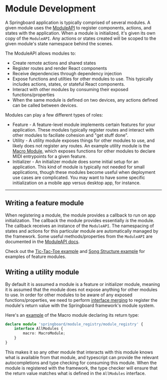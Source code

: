 # Module Development

A Springboard application is typically comprised of several modules. A given module uses the [ModuleAPI](../typedoc_docs/module_api/classes/ModuleAPI.md) to register components, actions, and states with the application. When a module is initialized, it's given its own copy of the `ModuleAPI`. Any actions or states created will be scoped to the given module's state namespace behind the scenes.

The ModuleAPI allows modules to:

- Create remote actions and shared states
- Register routes and render React components
- Receive dependencies through dependency injection
- Expose functions and utilties for other modules to use. This typically includes actions, states, or stateful React components.
- Interact with other modules by consuming their exposed functions/properties
- When the same module is defined on two devices, any actions defined can be called between devices.

Modules can play a few different types of roles:

- Feature - A feature-level module implements certain features for your application. These modules typically register routes and interact with other modules to faciliate cohesion and "get stuff done".
- Utility - A utility module exposes things for other modules to use, and likely does not register any routes. An example utility module is the [Macro Module](/jamtools/macro-module), which exposes functions for other modules to declare MIDI entrypoints for a given feature.
- Initializer - An initializer module does some initial setup for an application. This kind of module is typically not needed for small applications, though these modules become useful when deployment use cases are complicated. You may want to have some specific initialization on a mobile app versus desktop app, for instance.

---

## Writing a feature module

When registering a module, the module provides a callback to run on app initialization. The callback the module provides essentially _is_ the module. The callback receives an instance of the `ModuleAPI`. The namespacing of states and actions for this particular module are automatically managed by the framework. Some useful methods/properties from the `ModuleAPI` are documented in the [ModuleAPI docs](../typedoc_docs/module_api/classes/ModuleAPI.md).

Check out the [Tic-Tac-Toe example](https://github.com/jamtools/jamtools/blob/main/apps/small_apps/tic_tac_toe/tic_tac_toe.tsx) and [Song Structure example](https://github.com/jamtools/jamtools/blob/main/packages/jamtools/features/modules/song_structures_dashboards/song_structures_dashboards_module.tsx) for examples of feature modules.

## Writing a utility module

By default it is assumed a module is a feature or initializer module, meaning it is assumed that the module does not expose anything for other modules to use. In order for other modules to be aware of any exposed functions/properties, we need to perform [interface merging](https://www.typescriptlang.org/docs/handbook/declaration-merging.html#merging-interfaces) to register the module's return value with the Springboard framework's module system.

Here's an [example](
https://github.com/jamtools/jamtools/blob/cea35258c6d7e495a68148c4a9e61ac06dcca609/packages/jamtools/core/modules/macro_module/macro_module.tsx#L31-L35) of the Macro module declaring its return type:


```ts
declare module 'springboard/module_registry/module_registry' {
    interface AllModules {
        macro: MacroModule;
    }
}
```

This makes it so any other module that interacts with this module knows what is available from that module, and typescript can provide the relevant autocompletions and type checking for consuming this module. When the module is registered with the framework, the type checker will ensure that the return value matches what is defined in the `AllModules` interface.